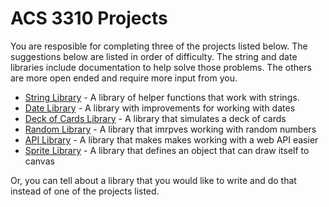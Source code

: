 # ACS 3310 Projects

You are resposible for completing three of the projects listed below. The suggestions below are listed in order of difficulty. The string and date libraries include documentation to help solve those problems. The others are more open ended and require more input from you.

- [String Library] - A library of helper functions that work with strings. 
- [Date Library] - A library with improvements for working with dates
- [Deck of Cards Library] - A library that simulates a deck of cards
- [Random Library] - A library that imrpves working with random numbers
- [API Library] - A library that makes makes working with a web API easier
- [Sprite Library] - A library that defines an object that can draw itself to canvas

[Date Library]: ./project-date-lib.md
[Random Library]: ./project-random-lib.md 
[API Library]: ./project-api-lib.md
[Deck of Cards Library]: ./project-deck-of-cards-lib.md
[Sprite Library]: ./project-sprite-canvas.md
[String Library]: ./project-string-lib.md

Or, you can tell about a library that you would like to write and do that instead of one of the projects listed. 
